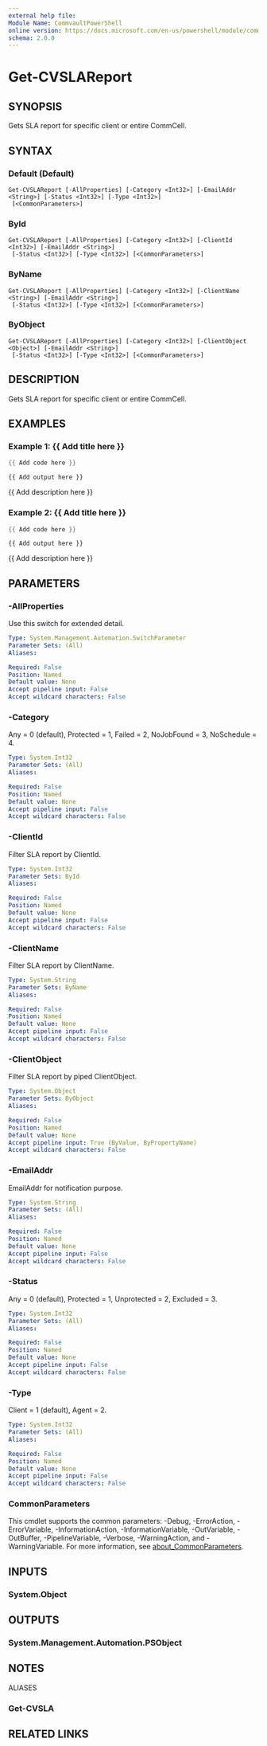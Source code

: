 ```yaml
---
external help file:
Module Name: CommvaultPowerShell
online version: https://docs.microsoft.com/en-us/powershell/module/commvaultpowershell/get-cvslareport
schema: 2.0.0
---
```


# Get-CVSLAReport

## SYNOPSIS
Gets SLA report for specific client or entire CommCell.

## SYNTAX

### Default (Default)
```
Get-CVSLAReport [-AllProperties] [-Category <Int32>] [-EmailAddr <String>] [-Status <Int32>] [-Type <Int32>]
 [<CommonParameters>]
```

### ById
```
Get-CVSLAReport [-AllProperties] [-Category <Int32>] [-ClientId <Int32>] [-EmailAddr <String>]
 [-Status <Int32>] [-Type <Int32>] [<CommonParameters>]
```

### ByName
```
Get-CVSLAReport [-AllProperties] [-Category <Int32>] [-ClientName <String>] [-EmailAddr <String>]
 [-Status <Int32>] [-Type <Int32>] [<CommonParameters>]
```

### ByObject
```
Get-CVSLAReport [-AllProperties] [-Category <Int32>] [-ClientObject <Object>] [-EmailAddr <String>]
 [-Status <Int32>] [-Type <Int32>] [<CommonParameters>]
```

## DESCRIPTION
Gets SLA report for specific client or entire CommCell.

## EXAMPLES

### Example 1: {{ Add title here }}
```powershell
{{ Add code here }}
```

```output
{{ Add output here }}
```

{{ Add description here }}

### Example 2: {{ Add title here }}
```powershell
{{ Add code here }}
```

```output
{{ Add output here }}
```

{{ Add description here }}

## PARAMETERS

### -AllProperties
Use this switch for extended detail.

```yaml
Type: System.Management.Automation.SwitchParameter
Parameter Sets: (All)
Aliases:

Required: False
Position: Named
Default value: None
Accept pipeline input: False
Accept wildcard characters: False
```

### -Category
Any = 0 (default), Protected = 1, Failed = 2, NoJobFound = 3, NoSchedule = 4.

```yaml
Type: System.Int32
Parameter Sets: (All)
Aliases:

Required: False
Position: Named
Default value: None
Accept pipeline input: False
Accept wildcard characters: False
```

### -ClientId
Filter SLA report by ClientId.

```yaml
Type: System.Int32
Parameter Sets: ById
Aliases:

Required: False
Position: Named
Default value: None
Accept pipeline input: False
Accept wildcard characters: False
```

### -ClientName
Filter SLA report by ClientName.

```yaml
Type: System.String
Parameter Sets: ByName
Aliases:

Required: False
Position: Named
Default value: None
Accept pipeline input: False
Accept wildcard characters: False
```

### -ClientObject
Filter SLA report by piped ClientObject.

```yaml
Type: System.Object
Parameter Sets: ByObject
Aliases:

Required: False
Position: Named
Default value: None
Accept pipeline input: True (ByValue, ByPropertyName)
Accept wildcard characters: False
```

### -EmailAddr
EmailAddr for notification purpose.

```yaml
Type: System.String
Parameter Sets: (All)
Aliases:

Required: False
Position: Named
Default value: None
Accept pipeline input: False
Accept wildcard characters: False
```

### -Status
Any = 0 (default), Protected = 1, Unprotected = 2, Excluded = 3.

```yaml
Type: System.Int32
Parameter Sets: (All)
Aliases:

Required: False
Position: Named
Default value: None
Accept pipeline input: False
Accept wildcard characters: False
```

### -Type
Client = 1 (default), Agent = 2.

```yaml
Type: System.Int32
Parameter Sets: (All)
Aliases:

Required: False
Position: Named
Default value: None
Accept pipeline input: False
Accept wildcard characters: False
```

### CommonParameters
This cmdlet supports the common parameters: -Debug, -ErrorAction, -ErrorVariable, -InformationAction, -InformationVariable, -OutVariable, -OutBuffer, -PipelineVariable, -Verbose, -WarningAction, and -WarningVariable. For more information, see [about_CommonParameters](http://go.microsoft.com/fwlink/?LinkID=113216).

## INPUTS

### System.Object

## OUTPUTS

### System.Management.Automation.PSObject

## NOTES

ALIASES

### Get-CVSLA

## RELATED LINKS

